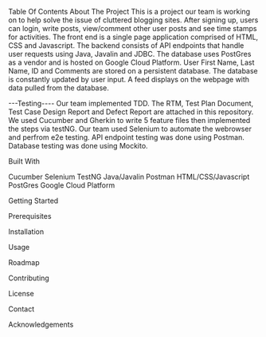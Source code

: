 Table Of Contents
About The Project
This is a project our team is working on to help solve the issue of cluttered blogging sites. After signing up, users can login, write posts, view/comment other user posts and see time stamps for activities.
The front end is a single page application comprised of HTML, CSS and Javascript. The backend consists of API endpoints that handle user requests using Java, Javalin and JDBC. The database uses PostGres as a vendor and is hosted on Google Cloud Platform.
User First Name, Last Name, ID and Comments are stored on a persistent database. The database is constantly updated by user input. A feed displays on the webpage with data pulled from the database.

---Testing---- Our team implemented TDD. The RTM, Test Plan Document, Test Case Design Report and Defect Report are attached in this repository. We used Cucumber and Gherkin to write 5 feature files then implemented the steps via testNG. Our team used Selenium to automate the webrowser and perfrom e2e testing. API endpoint testing was done using Postman. Database testing was done using Mockito.

Built With

Cucumber
Selenium
TestNG
Java/Javalin
Postman
HTML/CSS/Javascript
PostGres
Google Cloud Platform

Getting Started

Prerequisites

Installation

Usage

Roadmap

Contributing

License
 
Contact

Acknowledgements
